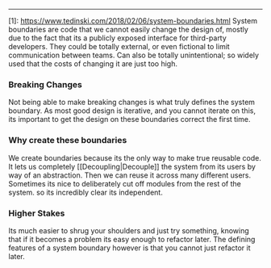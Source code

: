-- ---
\[1\]: https://www.tedinski.com/2018/02/06/system-boundaries.html
System boundaries are code that we cannot easily change the design of, mostly due to the fact that its a publicly exposed interface for third-party developers. They could be totally external, or even fictional to limit communication between teams. Can also be totally unintentional; so widely used that the costs of changing it are just too high.
### Breaking Changes
Not being able to make breaking changes is what truly defines the system boundary. As most good design is iterative, and you cannot iterate on this, its important to get the design on these boundaries correct the first time.
### Why create these boundaries
We create boundaries because its the only way to make true reusable code. It lets us completely [[Decoupling|Decouple]] the system from its users by way of an abstraction. Then we can reuse it across many different users. Sometimes its nice to deliberately cut off modules from the rest of the system. so its incredibly clear its independent.
### Higher Stakes
Its much easier to shrug your shoulders and just try something, knowing that if it becomes a problem its easy enough to refactor later. The defining features of a system boundary however is that you cannot just refactor it later.